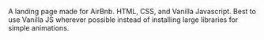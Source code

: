 A landing page made for AirBnb. HTML, CSS, and Vanilla Javascript. Best to use Vanilla JS wherever possible instead of installing large libraries for simple animations.

